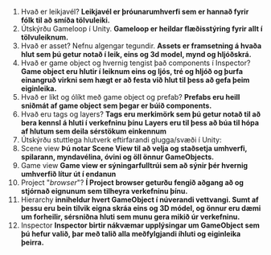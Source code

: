 1. Hvað er leikjavél?
  **Leikjavél er þróunarumhverfi sem er hannað fyrir fólk til að smíða tölvuleiki.**
2. Útskýrðu Gameloop í Unity.
  **Gameloop er heildar flæðisstýring fyrir allt í tölvuleiknum.**
3. Hvað er asset? Nefnu algengar tegundir.
  **Assets er framsetning á hvaða hlut sem þú getur notað í leik, eins og 3d model, mynd og hljóðskrá.**
4. Hvað er game object og hvernig tengist það components í Inspector?
  **Game object eru hlutir í leiknum eins og ljós, tré og hljóð og þurfa einangruð virkni sem hægt er að festa við hlut til þess að gefa þeim eiginleika.**
5. Hvað er líkt og ólíkt með game object og prefab?
  **Prefabs eru heill sniðmát af game object sem þegar er búið components.**
6. Hvað eru tags og layers?
  **Tags eru merkimörk sem þú getur notað til að bera kennsl á hluti í verkefninu þínu**
  **Layers eru til þess að búa til hópa af hlutum sem deila sérstökum einkennum**
7. Útskýrðu stuttlega hlutverk eftirfarandi glugga/svæði í Unity:
  1. Scene view
    **Þú notar Scene View til að velja og staðsetja umhverfi, spilarann, myndavélina, óvini og öll önnur GameObjects.**
  2. Game view
    **Game view er sýningarfulltrúi sem að sýnir þér hvernig umhverfið lítur út í endanun**
  3. Project "*browser*"?
    **Í Project browser geturðu fengið aðgang að og stjórnað eignunum sem tilheyra verkefninu þínu.**
  4. Hierarchy
    **inniheldur hvert GameObject í núverandi vettvangi. Sumt af þessu eru bein tilvik eigna skráa eins og 3D módel, og önnur eru dæmi um forheilir, sérsniðna hluti sem munu gera mikið úr verkefninu.**
  5. Inspector
    **Inspector birtir nákvæmar upplýsingar um GameObject sem þú hefur valið, þar með talið alla meðfylgjandi íhluti og eiginleika þeirra.**
